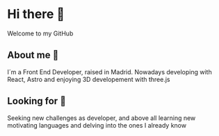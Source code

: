 # Hi there 👋
Welcome to my GitHub

## About me 🐸
I´m a Front End Developer, raised in Madrid. Nowadays developing with React, Astro and enjoying 3D developement with three.js

## Looking for 🔭
Seeking new challenges as developer, and above all learning new motivating languages and delving into the ones I already know

